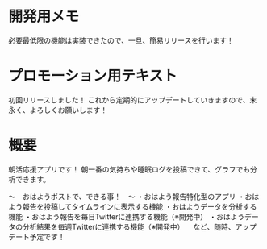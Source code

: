# 開発用メモ
必要最低限の機能は実装できたので、一旦、簡易リリースを行います！

# プロモーション用テキスト
初回リリースしました！
これから定期的にアップデートしていきますので、末永く、よろしくお願いします！

# 概要
朝活応援アプリです！
朝一番の気持ちや睡眠ログを投稿できて、グラフでも分析できます。

〜　おはようポストで、できる事！　〜
・おはよう報告特化型のアプリ
・おはよう報告を投稿してタイムラインに表示する機能
・おはようデータを分析する機能
・おはよう報告を毎日Twitterに連携する機能（※開発中）
・おはようデータの分析結果を毎週Twitterに連携する機能（※開発中）
　など、随時、アップデート予定です！